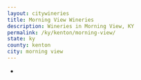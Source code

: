 ```yaml
---
layout: citywineries
title: Morning View Wineries
description: Wineries in Morning View, KY
permalink: /ky/kenton/morning-view/
state: ky
county: kenton
city: morning view
---
```

-
